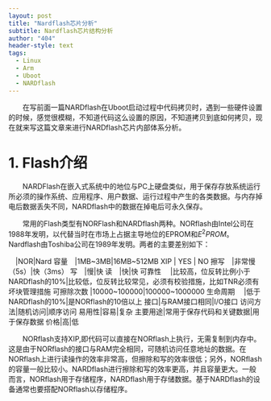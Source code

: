 ```yaml
---
layout: post
title: "Nardflash芯片分析"
subtitle: Nardflash芯片结构分析
author: "404"
header-style: text
tags:
  - Linux
  - Arm
  - Uboot
  - NARDflash
---
```


　　在写前面一篇NARDflash在Uboot启动过程中代码拷贝时，遇到一些硬件设置的时候，感觉很模糊，不知道代码这么设置的原因，不知道拷贝到底如何拷贝，现在就来写这篇文章来进行NARDflash芯片内部体系分析。

# 1. Flash介绍

　　NARDFlash在嵌入式系统中的地位与PC上硬盘类似，用于保存存放系统运行所必须的操作系统、应用程序、用户数据、运行过程中产生的各类数据。与内存掉电后数据丢失不同，NARDflash中的数据在掉电后可永久保存。

　　常用的Flash类型有NORFlash和NARDflash两种。NORflash由Intel公司在1988年发明，以代替当时在市场上占据主导地位的EPROM和$E^2PROM$。Nardflash由Toshiba公司在1989年发明。两者的主要差别如下：

　|NOR|Nard
容量　|1MB~3MB|16MB~512MB
XIP | YES | NO
擦写　|非常慢（5s）|快（3ms）
写　|慢|快
读　|快|快
可靠性 　|比较高，位反转比例小于NARDflash的10%|比较低，位反转比较常见，必须有校验措施，比如TNR必须有坏块管理措施
可擦除次数  |10000~100000|100000~1000000
生命周期 　|低于NARDflash的10%|是NORflash的10倍以上
接口|与RAM接口相同|I/O接口
访问方法|随机访问|顺序访问
易用性|容易|复杂
主要用途|常用于保存代码和关键数据|用于保存数据
价格|高|低

　　NORflash支持XIP,即代码可以直接在NORflash上执行，无需复制到内存中。这是由于NORflash的接口与RAM完全相同，可随机访问任意地址的数据。在NORflash上进行读操作的效率非常高，但擦除和写的效率很低；另外，NORflash的容量一般比较小。NARDflash进行擦除和写的效率更高，并且容量更大。一般而言，NORflash用于存储程序，NARDflash用于存储数据。基于NARDflash的设备通常也要搭配NORflash以存储程序。


　





　　
